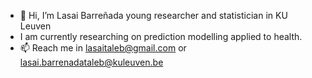 - 👋 Hi, I’m Lasai Barreñada young researcher and statistician in KU Leuven
- I am currently researching on prediction modelling applied to health. 
- 📫 Reach me in lasaitaleb@gmail.com or lasai.barrenadataleb@kuleuven.be

<!---
LasaiBarrenada/LasaiBarrenada is a ✨ special ✨ repository because its `README.md` (this file) appears on your GitHub profile.
You can click the Preview link to take a look at your changes.
--->
